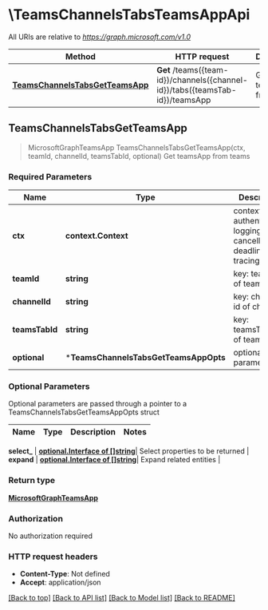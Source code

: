 # \TeamsChannelsTabsTeamsAppApi

All URIs are relative to *https://graph.microsoft.com/v1.0*

Method | HTTP request | Description
------------- | ------------- | -------------
[**TeamsChannelsTabsGetTeamsApp**](TeamsChannelsTabsTeamsAppApi.md#TeamsChannelsTabsGetTeamsApp) | **Get** /teams({team-id})/channels({channel-id})/tabs({teamsTab-id})/teamsApp | Get teamsApp from teams



## TeamsChannelsTabsGetTeamsApp

> MicrosoftGraphTeamsApp TeamsChannelsTabsGetTeamsApp(ctx, teamId, channelId, teamsTabId, optional)
Get teamsApp from teams

### Required Parameters


Name | Type | Description  | Notes
------------- | ------------- | ------------- | -------------
**ctx** | **context.Context** | context for authentication, logging, cancellation, deadlines, tracing, etc.
**teamId** | **string**| key: team-id of team | 
**channelId** | **string**| key: channel-id of channel | 
**teamsTabId** | **string**| key: teamsTab-id of teamsTab | 
 **optional** | ***TeamsChannelsTabsGetTeamsAppOpts** | optional parameters | nil if no parameters

### Optional Parameters

Optional parameters are passed through a pointer to a TeamsChannelsTabsGetTeamsAppOpts struct


Name | Type | Description  | Notes
------------- | ------------- | ------------- | -------------



 **select_** | [**optional.Interface of []string**](string.md)| Select properties to be returned | 
 **expand** | [**optional.Interface of []string**](string.md)| Expand related entities | 

### Return type

[**MicrosoftGraphTeamsApp**](microsoft.graph.teamsApp.md)

### Authorization

No authorization required

### HTTP request headers

- **Content-Type**: Not defined
- **Accept**: application/json

[[Back to top]](#) [[Back to API list]](../README.md#documentation-for-api-endpoints)
[[Back to Model list]](../README.md#documentation-for-models)
[[Back to README]](../README.md)

